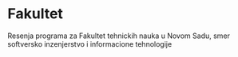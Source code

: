 # Fakultet
Resenja programa za Fakultet tehnickih nauka u Novom Sadu, smer softversko inzenjerstvo i informacione tehnologije
